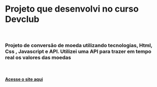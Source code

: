 <h1> Projeto que desenvolvi no curso Devclub </h1>

<br>

<h3> Projeto de conversão de moeda utilizando tecnologias, Html, Css , Javascript e API.  
  Utilizei uma API para trazer em tempo real os valores das moedas
</h3>

<br>

<h4><a href="https://starlit-starship-fcd13a.netlify.app/"</a>Acesse o site aqui</h4>
 <br><br>
